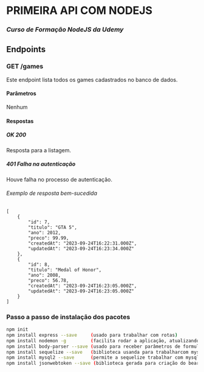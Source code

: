 # PRIMEIRA API COM NODEJS
### _Curso de Formação NodeJS da Udemy_

## Endpoints
### GET /games
Este endpoint lista todos os games cadastrados no banco de dados.
#### Parâmetros
Nenhum
#### Respostas
##### OK 200
Resposta para a listagem.
##### 401 Falha na autenticação
Houve falha no processo de autenticação. 

###### Exemplo de resposta bem-sucedida
```
[
    {
        "id": 7,
        "titulo": "GTA 5",
        "ano": 2012,
        "preco": 99.99,
        "createdAt": "2023-09-24T16:22:31.000Z",
        "updatedAt": "2023-09-24T16:23:34.000Z"
    },
    {
        "id": 8,
        "titulo": "Medal of Honor",
        "ano": 2008,
        "preco": 56.78,
        "createdAt": "2023-09-24T16:23:05.000Z",
        "updatedAt": "2023-09-24T16:23:05.000Z"
    }
]
```


### Passo a passo de instalação dos pacotes
```sh
npm init
npm install express --save     (usado para trabalhar com rotas)
npm install nodemon -g         (facilita rodar a aplicação, atualizando automaticamente)
npm install body-parser --save (usado para receber parâmetros de formulários)
npm install sequelize --save   (biblioteca usanda para trabalharcom mysql, postgre, mariaDB, SQLite e Microsoft SQL)
npm install mysql2 --save      (permite a sequelize trabalhar com mysql)
npm install jsonwebtoken --save (biblioteca gerada para criação do bearer token de autenticação)
```